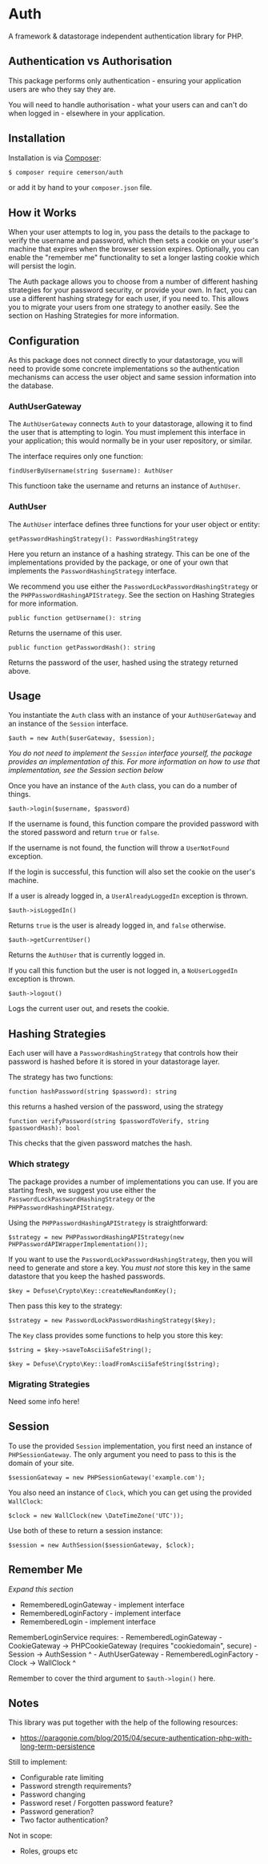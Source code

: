 # Auth

A framework & datastorage independent authentication library for PHP.

## Authentication vs Authorisation

This package performs only authentication - ensuring your application users are who they say they are.

You will need to handle authorisation - what your users can and can't do when logged in - elsewhere in your application.

## Installation

Installation is via [Composer](https://getcomposer.org/):

```bash
$ composer require cemerson/auth
```

or add it by hand to your `composer.json` file.

## How it Works

When your user attempts to log in, you pass the details to the package to verify the username and password, which then sets a cookie on your user's machine that expires when the browser session expires. Optionally, you can enable the "remember me" functionality to set a longer lasting cookie which will persist the login.

The Auth package allows you to choose from a number of different hashing strategies for your password security, or provide your own. In fact, you can use a different hashing strategy for each user, if you need to. This allows you to migrate your users from one strategy to another easily.  See the section on Hashing Strategies for more information.

## Configuration

As this package does not connect directly to your datastorage, you will need to provide some concrete implementations so the authentication mechanisms can access the user object and same session information into the database.

### AuthUserGateway

The `AuthUserGateway` connects `Auth` to your datastorage, allowing it to find the user that is attempting to login. You must implement this interface in your application; this would normally be in your user repository, or similar.

The interface requires only one function:

`findUserByUsername(string $username): AuthUser`

This functioon take the username and returns an instance of `AuthUser`.

### AuthUser

The `AuthUser` interface defines three functions for your user object or entity:

`getPasswordHashingStrategy(): PasswordHashingStrategy`

Here you return an instance of a hashing strategy. This can be one of the implementations provided by the package, or one of your own that implements the `PasswordHashingStrategy` interface.

We recommend you use either the `PasswordLockPasswordHashingStrategy` or the `PHPPasswordHashingAPIStrategy`. See the section on Hashing Strategies for more information.

`public function getUsername(): string`

Returns the username of this user.

`public function getPasswordHash(): string`

Returns the password of the user, hashed using the strategy returned above.

## Usage

You instantiate the `Auth` class with an instance of your `AuthUserGateway` and an instance of the `Session` interface.

`$auth = new Auth($userGateway, $session);`

*You do not need to implement the `Session` interface yourself, the package provides an implementation of this. For more information on how to use that implementation, see the Session section below*

Once you have an instance of the `Auth` class, you can do a number of things.

`$auth->login($username, $password)`

If the username is found, this function compare the provided password with the stored password and return `true` or `false`.

If the username is not found, the function will throw a `UserNotFound` exception.

If the login is successful, this function will also set the cookie on the user's machine.

If a user is already logged in, a `UserAlreadyLoggedIn` exception is thrown.

`$auth->isLoggedIn()`

Returns `true` is the user is already logged in, and `false` otherwise.

`$auth->getCurrentUser()`

Returns the `AuthUser` that is currently logged in.

If you call this function but the user is not logged in, a `NoUserLoggedIn` exception is thrown.

`$auth->logout()`

Logs the current user out, and resets the cookie.

## Hashing Strategies

Each user will have a `PasswordHashingStrategy` that controls how their password is hashed before it is stored in your datastorage layer.

The strategy has two functions:

`function hashPassword(string $password): string`

this returns a hashed version of the password, using the strategy

`function verifyPassword(string $passwordToVerify, string $passwordHash): bool`

This checks that the given password matches the hash.

### Which strategy

The package provides a number of implementations you can use.  If you are starting fresh, we suggest you use either the `PasswordLockPasswordHashingStrategy` or the `PHPPasswordHashingAPIStrategy`.

Using the `PHPPasswordHashingAPIStrategy` is straightforward:

`$strategy = new PHPPasswordHashingAPIStrategy(new PHPPasswordAPIWrapperImplementation());`

If you want to use the `PasswordLockPasswordHashingStrategy`, then you will need to generate and store a key. You *must not* store this key in the same datastore that you keep the hashed passwords.

`$key = Defuse\Crypto\Key::createNewRandomKey();`

Then pass this key to the strategy:

`$strategy = new PasswordLockPasswordHashingStrategy($key);`

The `Key` class provides some functions to help you store this key:

`$string = $key->saveToAsciiSafeString();`

`$key = Defuse\Crypto\Key::loadFromAsciiSafeString($string);`

### Migrating Strategies

Need some info here!

## Session

To use the provided `Session` implementation, you first need an instance of `PHPSessionGateway`. The only argument you need to pass to this is the domain of your site.

`$sessionGateway = new PHPSessionGateway('example.com');`

You also need an instance of `Clock`, which you can get using the provided `WallClock`:

`$clock = new WallClock(new \DateTimeZone('UTC'));`

Use both of these to return a session instance:

`$session = new AuthSession($sessionGateway, $clock);`

## Remember Me

*Expand this section*

- RememberedLoginGateway - implement interface
- RememberedLoginFactory - implement interface
- RememberedLogin - implement interface

RememberLoginService requires:
    - RememberedLoginGateway
    - CookieGateway -> PHPCookieGateway (requires "cookiedomain", secure)
    - Session -> AuthSession ^
    - AuthUserGateway
    - RememberedLoginFactory
    - Clock -> WallClock ^

Remember to cover the third argument to `$auth->login()` here.

## Notes

This library was put together with the help of the following resources:

* https://paragonie.com/blog/2015/04/secure-authentication-php-with-long-term-persistence

Still to implement:

 - Configurable rate limiting
 - Password strength requirements?
 - Password changing
 - Password reset / Forgotten password feature?
 - Password generation?
 - Two factor authentication?

Not in scope:

 - Roles, groups etc
